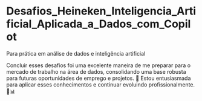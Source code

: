 # Desafios_Heineken_Inteligencia_Artificial_Aplicada_a_Dados_com_Copilot
Para prática em análise de dados e inteligência artificial

Concluir esses desafios foi uma excelente maneira de me preparar para o mercado de trabalho na área de dados, consolidando uma base robusta para futuras oportunidades de emprego e projetos. 🚀 Estou entusiasmada para aplicar esses conhecimentos e continuar evoluindo profissionalmente. 💼📊

